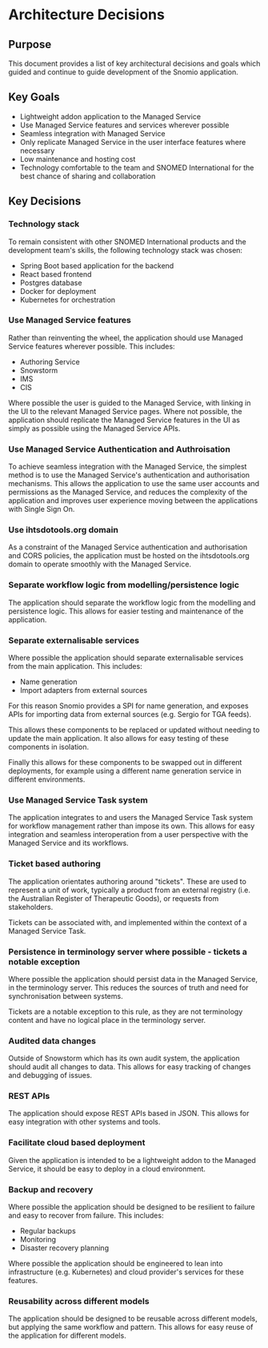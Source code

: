 # Architecture Decisions

## Purpose

This document provides a list of key architectural decisions and goals which guided and continue to
guide development of the Snomio application.

## Key Goals

- Lightweight addon application to the Managed Service
- Use Managed Service features and services wherever possible
- Seamless integration with Managed Service
- Only replicate Managed Service in the user interface features where necessary
- Low maintenance and hosting cost
- Technology comfortable to the team and SNOMED International for the best chance of sharing and
  collaboration

## Key Decisions

### Technology stack

To remain consistent with other SNOMED International products and the development team's skills,
the following technology stack was chosen:

- Spring Boot based application for the backend
- React based frontend
- Postgres database
- Docker for deployment
- Kubernetes for orchestration

### Use Managed Service features

Rather than reinventing the wheel, the application should use Managed Service features wherever
possible. This includes:

- Authoring Service
- Snowstorm
- IMS
- CIS

Where possible the user is guided to the Managed Service, with linking in the UI to the relevant
Managed Service pages. Where not possible, the application should replicate the Managed Service
features in the UI as simply as possible using the Managed Service APIs.

### Use Managed Service Authentication and Authroisation

To achieve seamless integration with the Managed Service, the simplest method is to use the Managed
Service's authentication and authorisation mechanisms. This allows the application to use the same
user accounts and permissions as the Managed Service, and reduces the complexity of the application
and improves user experience moving between the applications with Single Sign On.

### Use ihtsdotools.org domain

As a constraint of the Managed Service authentication and authorisation and CORS policies, the
application must be hosted on the ihtsdotools.org domain to operate smoothly with the Managed
Service.

### Separate workflow logic from modelling/persistence logic

The application should separate the workflow logic from the modelling and persistence logic. This
allows for easier testing and maintenance of the application.

### Separate externalisable services

Where possible the application should separate externalisable services from the main application.
This includes:

- Name generation
- Import adapters from external sources

For this reason Snomio provides a SPI for name generation, and exposes APIs for importing data from
external sources (e.g. Sergio for TGA feeds).

This allows these components to be replaced or updated without needing to update the main
application. It also allows for easy testing of these components in isolation.

Finally this allows for these components to be swapped out in different deployments, for example
using a different name generation service in different environments.

### Use Managed Service Task system

The application integrates to and users the Managed Service Task system for workflow management
rather than impose its own. This allows for easy integration and seamless interoperation from a user
perspective with the Managed Service and its workflows.

### Ticket based authoring

The application orientates authoring around "tickets". These are used to represent a unit of work,
typically a product from an external registry (i.e. the Australian Register of Therapeutic Goods),
or requests from stakeholders.

Tickets can be associated with, and implemented within the context of a Managed Service Task.

### Persistence in terminology server where possible - tickets a notable exception

Where possible the application should persist data in the Managed Service, in the terminology
server. This reduces the sources of truth and need for synchronisation between systems.

Tickets are a notable exception to this rule, as they are not terminology content and have no
logical place in the terminology server.

### Audited data changes

Outside of Snowstorm which has its own audit system, the application should audit all changes to
data. This allows for easy tracking of changes and debugging of issues.

### REST APIs

The application should expose REST APIs based in JSON. This allows for easy integration with other
systems and tools.

### Facilitate cloud based deployment

Given the application is intended to be a lightweight addon to the Managed Service, it should be
easy to deploy in a cloud environment.

### Backup and recovery

Where possible the application should be designed to be resilient to failure and easy to recover
from failure. This includes:

- Regular backups
- Monitoring
- Disaster recovery planning

Where possible the application should be engineered to lean into infrastructure (e.g. Kubernetes)
and cloud provider's services for these features.

### Reusability across different models

The application should be designed to be reusable across different models, but applying the same
workflow and pattern. This allows for easy reuse of the application for different models.